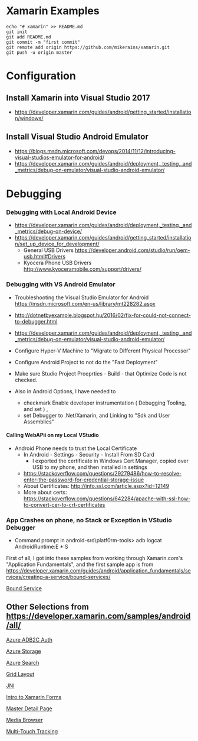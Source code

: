 # Xamarin Examples

```` cli
echo "# xamarin" >> README.md
git init
git add README.md
git commit -m "first commit"
git remote add origin https://github.com/mikerains/xamarin.git
git push -u origin master
````


# Configuration
## Install Xamarin into Visual Studio 2017
* https://developer.xamarin.com/guides/android/getting_started/installation/windows/

## Install Visual Studio Android Emulator
* https://blogs.msdn.microsoft.com/devops/2014/11/12/introducing-visual-studios-emulator-for-android/
* https://developer.xamarin.com/guides/android/deployment,_testing,_and_metrics/debug-on-emulator/visual-studio-android-emulator/

# Debugging

### Debugging with Local Android Device
* https://developer.xamarin.com/guides/android/deployment,_testing,_and_metrics/debug-on-device/
* https://developer.xamarin.com/guides/android/getting_started/installation/set_up_device_for_development/
  * General USB Drivers https://developer.android.com/studio/run/oem-usb.html#Drivers
  * Kyocera Phone USB Drivers http://www.kyoceramobile.com/support/drivers/


### Debugging with VS Android Emulator
* Troubleshooting the Visual Studio Emulator for Android  https://msdn.microsoft.com/en-us/library/mt228282.aspx
* http://dotnetbyexample.blogspot.hu/2016/02/fix-for-could-not-connect-to-debugger.html
* https://developer.xamarin.com/guides/android/deployment,_testing,_and_metrics/debug-on-emulator/visual-studio-android-emulator/

* Configure Hyper-V Machine to "Migrate to Different Physical Processor"
* Configure Android Project to not do the "Fast Deployment"
* Make sure Studio Project Proeprties - Build - that Optimize Code is not checked.
* Also in Android Options, I have needed to 
  * checkmark Enable developer instrumentation ( Debugging Tooling, and set ) , 
  * set Debugger to .Net/Xamarin, and Linking to "Sdk and User Assemblies"
  
#### Calling WebAPii on my Local VStudio  
* Android Phone needs to trust the Local Certificate
  * In Android - Settings - Security - Install From SD Card
    * I exported the certificate in Windows Cert Manager, copied over USB to my phone, and then installed in settings
  * https://stackoverflow.com/questions/29279486/how-to-resolve-enter-the-password-for-credential-storage-issue
  * About Certificates: http://info.ssl.com/article.aspx?id=12149
  * More about certs: https://stackoverflow.com/questions/642284/apache-with-ssl-how-to-convert-cer-to-crt-certificates
  

### App Crashes on phone, no Stack or Exception in VStudio Debugger
* Command prompt in android-srd\platf0rm-tools> adb logcat AndroidRuntime:E *:S



First of all, I got into these samples from working through Xamarin.com's "Application Fundamentals", and the first sample app is from https://developer.xamarin.com/guides/android/application_fundamentals/services/creating-a-service/bound-services/

[Bound Service](https://developer.xamarin.com/samples/monodroid/ApplicationFundamentals/ServiceSamples/BoundServiceDemo/)

## Other Selections from https://developer.xamarin.com/samples/android/all/

[Azure ADB2C Auth](https://developer.xamarin.com/samples/xamarin-forms/WebServices/AzureADB2CAuth/)

[Azure Storage](https://developer.xamarin.com/samples/xamarin-forms/WebServices/AzureStorage/)

[Azure Search](https://developer.xamarin.com/samples/xamarin-forms/WebServices/AzureSearch/)

[Grid Layout](https://developer.xamarin.com/samples/xamarin-forms/FormsGridLayout/)

[JNI](https://developer.xamarin.com/samples/monodroid/JNIDemo/)

[Intro to Xamarin Forms](https://developer.xamarin.com/samples/xamarin-forms/GettingStarted/)

[Master Detail Page](https://developer.xamarin.com/samples/xamarin-forms/Navigation/MasterDetailPage/)

[Media Browser](https://developer.xamarin.com/samples/monodroid/android5.0/MediaBrowserService/)

[Multi-Touch Tracking](https://developer.xamarin.com/samples/monodroid/ApplicationFundamentals/FingerPaint/)

